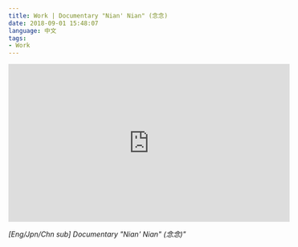 ```yaml
---
title: Work | Documentary "Nian' Nian" (念念)
date: 2018-09-01 15:48:07
language: 中文
tags:
- Work
---
```


<iframe width="560" height="315" src="https://www.youtube.com/embed/QocgLpdHsrw" title="YouTube video player" frameborder="0" allow="accelerometer; autoplay; clipboard-write; encrypted-media; gyroscope; picture-in-picture" allowfullscreen></iframe>
<br>

*[Eng/Jpn/Chn sub] Documentary "Nian' Nian" (念念)"*
